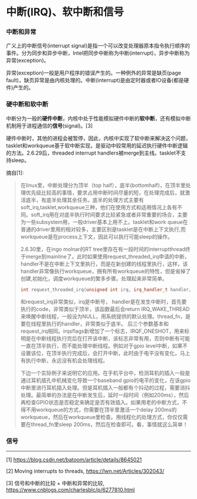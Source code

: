 # 中断(IRQ)、软中断和信号

### 中断和异常

广义上的中断信号(interrupt signal)是指一个可以改变处理器原本指令执行顺序的事件。分为同步和异步中断，Intel把同步中断称为中断(interrupt)，异步中断称为异常(exception)。

异常(exception)一般是用户程序的错误产生的。一种例外的异常是缺页(page fault)，缺页异常是由内核处理的。中断(interrupt)是由定时器或者IO设备(都是硬件)产生的。



### 硬中断和软中断

中断分为一般的**硬件中断**，内核中处于性能模拟硬件中断的**软中断**，还有模拟中断机制用于进程通信的**信号**(signal)。[3]

硬件中断时，其他的进程会被暂停，因此，内核中实现了软中断来解决这个问题，tasklet和workqueue基于软中断实现，是驱动中较常用的延迟执行硬件中断逻辑的方法。2.6.29后，threaded interrupt handlers被merge到主线。tasklet不支持sleep。

摘自[1]:

>
> 在linux里，中断处理分为顶半（top half），底半(bottomhalf)，在顶半里处理优先级比较高的事情，要求占用中断时间尽量的短，在处理完成后，就激活底半，有底半处理其余任务。底半的处理方式主要有soft_irq,tasklet,workqueue三种，他们在使用方式和适用情况上各有不同。soft_irq用在对底半执行时间要求比较紧急或者非常重要的场合，主要为一些subsystem用，一般driver基本上用不上。tasklet和work queue在普通的driver里用的相对较多，主要区别是tasklet是在中断上下文执行,而workqueue是在process上下文，因此可以执行可能sleep的操作。
> 
> 2.6.30里，在ingo molnar的RT tree里存在有一段时间的interruptthread终于merge到mainline了。此时如果使用request_threaded_irq申请的中断，handler不是在中断上下文里执行，而是在新创建的线程里执行，这样，该handler非常像执行workqueue，拥有所有workqueue的特性，但是省掉了创建,初始化，调度workqueue的繁多步骤。处理起来非常简单。
> ```cpp
> int request_threaded_irq(unsigned int irq, irq_handler_t handler, irq_handler_t thread_fn, unsigned long irqflags, const char *devname, void *dev_id)
> ```
> 
> 和request_irq非常类似，irq是中断号， handler是在发生中断时，首先要执行的code，非常类似于顶半，该函数最后会return IRQ_WAKE_THREAD来唤醒中断线程，一般设为NULL，用系统提供的默认处理。thread_fn，是要在线程里执行的handler，非常类似于底半。 后三个参数基本和request_irq相同。irqsflags新增加了一个标志，IRQF_ONESHOT，用来标明是在中断线程执行完后在打开该中断，该标志非常有用，否则中断有可能一直在顶半执行，而不能处理中断线程。例如对于gpio level中断，如果不设置该位，在顶半执行完成后，会打开中断，此时由于电平没有变化，马上有执行中断，永远没有机会处理线程。
> 
> 下边一个实际例子来说明它的应用。在手机平台中，检测耳机的插入一般是通过耳机插孔中机械变化导致一个baseband gpio的电平的变化，在该gpio中断里进行耳机插入处理。但是耳机插入一般都有个抖动的过程，需要消抖处理。最简单的办法是在中断发生后，延时一段时间（例如200ms），然后再检查GPIO状态是否稳定来确定是否有效插入。如果用老的中断方式，不得不用workqueue的方式，你需要在顶半里激活一个delay 200ms的workqueue，然后在workqueue里检查。用线程化的处理方式，你仅仅需要在thread_fn里sleep 200ms，然后在检查即可。看，事情就这么简单！

### 信号


---

[1] https://blog.csdn.net/batoom/article/details/8645021

[2] Moving interrupts to threads, https://lwn.net/Articles/302043/

[3] 信号和中断的比较 + 中断和异常的比较, https://www.cnblogs.com/charlesblc/p/6277810.html